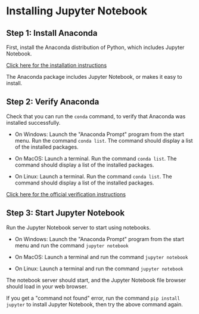 # Installing Jupyter Notebook

## Step 1: Install Anaconda

First, install the Anaconda distribution of Python, which includes
Jupyter Notebook.

[Click here for the installation instructions](https://docs.anaconda.com/anaconda/install/)

The Anaconda package includes Jupyter Notebook, or makes it easy to install.

## Step 2: Verify Anaconda

Check that you can run the `conda` command, to verify that Anaconda
was installed successfully.

- On Windows: Launch the "Anaconda Prompt" program from the start
  menu. Run the command `conda list`. The command should display a
  list of the installed packages.
  
- On MacOS: Launch a terminal. Run the command `conda list`. The
  command should display a list of the installed packages.

- On Linux: Launch a terminal. Run the command `conda list`. The
  command should display a list of the installed packages.

[Click here for the official verification instructions](https://docs.anaconda.com/anaconda/install/verify-install/#conda)

## Step 3: Start Jupyter Notebook

Run the Jupyter Notebook server to start using notebooks.

- On Windows: Launch the "Anaconda Prompt" program from the start
  menu and run the command `jupyter notebook`
  
- On MacOS: Launch a terminal and run the command `jupyter notebook`

- On Linux: Launch a terminal and run the command `jupyter notebook`

The notebook server should start, and the Jupyter Notebook file
browser should load in your web browser.

If you get a "command not found" error, run the command `pip install
jupyter` to install Jupyter Notebook, then try the above command
again.
